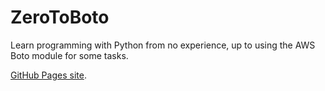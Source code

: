 # ZeroToBoto

Learn programming with Python from no experience, up to using the AWS Boto module for some tasks.

[GitHub Pages site](https://akaito.github.io/ZeroToBoto/).

